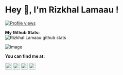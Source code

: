 <h1 align="left">Hey 👋, I'm Rizkhal Lamaau !</h1>

<p align="left">
  <a href="https://gpvc.arturio.dev/rizkhal">
    <img src="https://gpvc.arturio.dev/rizkhal" alt="Profile views">
  </a>
</p>

**My Github Stats:** <br>
![Rizkhal Lamaau github stats](https://github-readme-stats.vercel.app/api?username=rizkhal)

![image](https://github.com/rizkhal/rizkhal/blob/master/dino.gif)

**You can find me at:** 
<p align="left">
  <a href="https://t.me/rizkhal">
    <img alt="Rizkhal Lamaau on Telegram" width="22px" src="https://cdn.jsdelivr.net/npm/simple-icons@v3/icons/telegram.svg" />
  </a>
  <a href="https://www.facebook.com/iikhal.lamaau">
    <img alt="Rizkhal Lamaau on Facebook" width="22px" src="https://cdn.jsdelivr.net/npm/simple-icons@v3/icons/facebook.svg" />
  </a>
  <a href="https://medium.com/@rizkhallamaau">
    <img alt="Rizkhal Lammaau on Medium" width="22px" src="https://cdn.jsdelivr.net/npm/simple-icons@v3/icons/medium.svg" />
  </a>
  <a href="https://www.youtube.com/channel/UCGp3xBej1aPqP5G-l0mVhlg">
    <img alt="Rizkhal Lamaau on Youtube" width="22px" src="https://cdn.jsdelivr.net/npm/simple-icons@v3/icons/youtube.svg" />
  </a>
</p>
